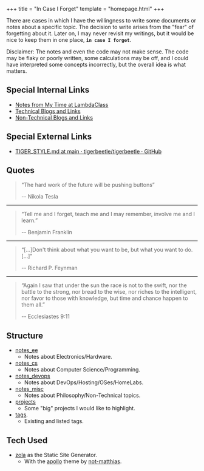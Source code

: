 +++
title = "In Case I Forget"
template = "homepage.html"
+++

There are cases in which I have the willingness to write some documents or notes about a specific topic. The decision to write arises from the "fear" of forgetting about it. Later on, I may never revisit my writings, but it would be nice to keep them in one place, **`in case I forget`**.

Disclaimer: The notes and even the code may not make sense. The code may be flaky or poorly written, some calculations may be off, and I could have interpreted some concepts incorrectly, but the overall idea is what matters.

## Special Internal Links

- [Notes from My Time at LambdaClass](./notes_at_lambdaclass)
- [Technical Blogs and Links](./t_blogs_and_links)
- [Non-Technical Blogs and Links](./nt_blogs_and_links)

## Special External Links

- [TIGER_STYLE.md at main · tigerbeetle/tigerbeetle · GitHub](https://github.com/tigerbeetle/tigerbeetle/blob/main/docs/TIGER_STYLE.md)

## Quotes

> “The hard work of the future will be pushing buttons”
>
> -- Nikola Tesla

---

> “Tell me and I forget, teach me and I may remember, involve me and I learn.”
>
> -- Benjamin Franklin

---

> “[...]Don't think about what you want to be, but what you want to do.[...]”
>
> -- Richard P. Feynman

---

> “Again I saw that under the sun the race is not to the swift, nor the battle to the strong, nor bread to the wise, nor riches to the intelligent, nor favor to those with knowledge, but time and chance happen to them all.”
>
> -- Ecclesiastes 9:11

## Structure

- [notes_ee](./notes_ee)
  - Notes about Electronics/Hardware.
- [notes_cs](./notes_cs)
  - Notes about Computer Science/Programming.
- [notes_devops](./notes_devops)
  - Notes about DevOps/Hosting/OSes/HomeLabs.
- [notes_misc](./notes_misc)
  - Notes about Philosophy/Non-Technical topics.
- [projects](./projects)
  - Some "big" projects I would like to highlight.
- [tags](./tags).
  - Existing and listed tags.

## Tech Used

- [zola](https://www.getzola.org/documentation/getting-started/overview/) as the Static Site Generator.
  - With the [apollo](https://github.com/not-matthias/apollo) theme by [not-matthias](https://github.com/not-matthias).

